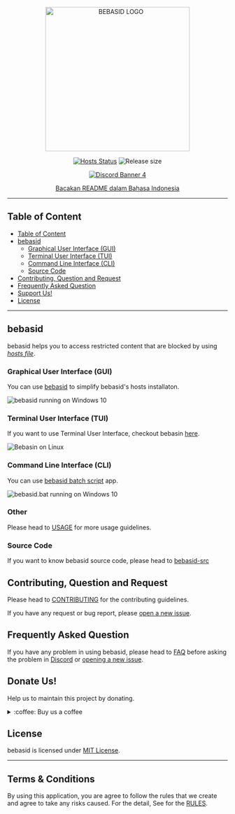 <p align="center">
    <img src="https://github.com/bebasid/bebasid/blob/master/dev/resources/logo-black.png" alt="BEBASID LOGO" width="330">
</p>
<p align="center">
    <a href="https://github.com/bebasid/bebasid/actions?query=workflow%3AValidate"><img src="https://img.shields.io/github/workflow/status/bebasid/bebasid/Validate?logo=github&logoColor=fff&label=validation" alt="Hosts Status"></a>
    <img src="https://img.shields.io/github/size/bebasid/bebasid/releases/hosts.svg?label=size" alt="Release size">
</p>
<p align="center">
    <a href="https://discord.gg/EKrxZyu"><img src="https://discordapp.com/api/guilds/630415907021389825/widget.png?style=banner4" alt="Discord Banner 4"/></a>
</p>
<p align="center">
    <a href="README.md">Bacakan README dalam Bahasa Indonesia</a>
</p>

---

## Table of Content

- [Table of Content](#table-of-content)
- [bebasid](#bebasid)
  - [Graphical User Interface (GUI)](#graphical-user-interface-gui)
  - [Terminal User Interface (TUI)](#terminal-user-interface-tui)
  - [Command Line Interface (CLI)](#command-line-interface-cli)
  - [Source Code](#source-code)
- [Contributing, Question and Request](#contributing-question-and-request)
- [Frequently Asked Question](#frequently-asked-question)
- [Support Us!](#donate-us)
- [License](#license)

---

## bebasid

bebasid helps you to access restricted content that are blocked by using [_hosts file_](https://en.wikipedia.org/wiki/Hosts_(file)). 

### Graphical User Interface (GUI)

You can use [bebasid](https://github.com/bebasid/bebasid/releases/tag/v1.1) to simplify bebasid's hosts installaton.

![bebasid running on Windows 10](https://i.imgur.com/Bcq0rgm.png)

### Terminal User Interface (TUI)

If you want to use Terminal User Interface, checkout bebasin [here](https://github.com/mochidaz/bebasin).

![Bebasin on Linux](https://i.imgur.com/qwHji4w.png)

### Command Line Interface (CLI)

You can use [bebasid batch script](https://github.com/bebasid/bebasid/releases/tag/v1.1) app.

![bebasid.bat running on Windows 10](https://i.imgur.com/CrnySId.png)

### Other
Please head to [USAGE](https://github.com/bebasid/bebasid/blob/master/dev/readme/USAGE.md) for more usage guidelines.

### Source Code

If you want to know bebasid source code, please head to [bebasid-src](https://github.com/bebasid/bebasid-src)

## Contributing, Question and Request

Please head to [CONTRIBUTING](https://github.com/bebasid/bebasid/blob/master/CONTRIBUTING.md) for the contributing guidelines.

If you have any request or bug report, please [open a new issue](https://github.com/bebasid/bebasid/issues/new/choose).

## Frequently Asked Question

If you have any problem in using bebasid, please head to [FAQ](https://github.com/bebasid/bebasid/blob/master/dev/readme/FAQ.md) before asking the problem in [Discord](https://discord.gg/EKrxZyu) or [opening a new issue](https://github.com/bebasid/bebasid/issues/new/choose).

## Donate Us!

Help us to maintain this project by donating.

<div>
<details>
 <summary>:coffee: Buy us a coffee</summary>

</br>

<a href="https://trakteer.id/bebasidbykini"><img src="https://img.shields.io/static/v1?label=Trakteer&message=bebasidbykini&color=C02433"></a>

<a href="https://saweria.co/bebasid"><img src="https://img.shields.io/static/v1?label=Saweria&message=bebasidbykini&color=FAAE2B"></a>
 
</details>
</div>

## License

bebasid is licensed under [MIT License](https://github.com/bebasid/bebasid/blob/master/LICENSE).

---

## Terms & Conditions
By using this application, you are agree to follow the rules that we create and agree to take any risks caused. For the detail, See for the [RULES](https://github.com/bebasid/bebasid/blob/master/dev/readme/RULES.md).

